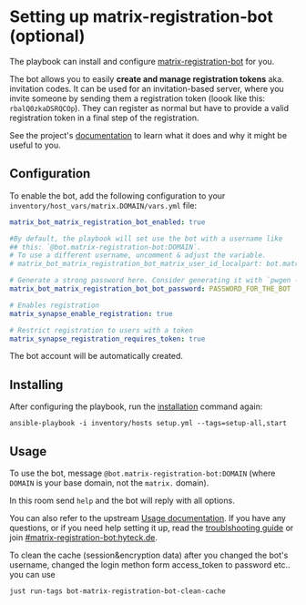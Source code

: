 # Setting up matrix-registration-bot (optional)

The playbook can install and configure [matrix-registration-bot](https://github.com/moan0s/matrix-registration-bot) for you.

The bot allows you to easily **create and manage registration tokens** aka. invitation codes.
It can be used for an invitation-based server,
where you invite someone by sending them a registration token (loook like this: `rbalQ0zkaDSRQCOp`). They can register as normal but have to provide a valid registration token in a final step of the registration.

See the project's [documentation](https://github.com/moan0s/matrix-registration-bot#supported-commands) to learn what it
does and why it might be useful to you.


## Configuration

To enable the bot, add the following configuration to your `inventory/host_vars/matrix.DOMAIN/vars.yml` file:

```yaml
matrix_bot_matrix_registration_bot_enabled: true

#By default, the playbook will set use the bot with a username like 
## this: `@bot.matrix-registration-bot:DOMAIN`.
# To use a different username, uncomment & adjust the variable.
# matrix_bot_matrix_registration_bot_matrix_user_id_localpart: bot.matrix-registration-bot

# Generate a strong password here. Consider generating it with `pwgen -s 64 1`
matrix_bot_matrix_registration_bot_bot_password: PASSWORD_FOR_THE_BOT

# Enables registration
matrix_synapse_enable_registration: true

# Restrict registration to users with a token
matrix_synapse_registration_requires_token: true
```

The bot account will be automatically created.

## Installing

After configuring the playbook, run the [installation](installing.md) command again:

```
ansible-playbook -i inventory/hosts setup.yml --tags=setup-all,start
```


## Usage

To use the bot, message `@bot.matrix-registration-bot:DOMAIN` (where `DOMAIN` is your base domain, not the `matrix.` domain).

In this room send `help` and the bot will reply with all options.

You can also refer to the upstream [Usage documentation](https://github.com/moan0s/matrix-registration-bot#supported-commands).
If you have any questions, or if you need help setting it up, read the [troublshooting guide](https://github.com/moan0s/matrix-registration-bot/blob/main/docs/troubleshooting.md)
or join [#matrix-registration-bot:hyteck.de](https://matrix.to/#/#matrix-registration-bot:hyteck.de).

To clean the cache (session&encryption data) after you changed the bot's username, changed the login methon form access_token to password etc.. you can use

```bash
just run-tags bot-matrix-registration-bot-clean-cache
```

